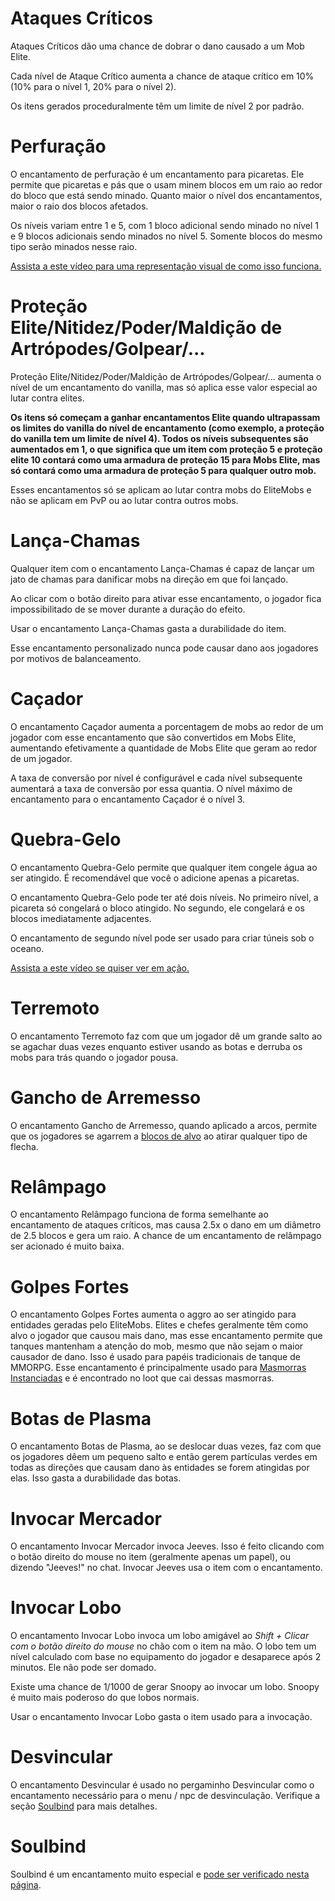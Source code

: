 # Ataques Críticos

Ataques Críticos dão uma chance de dobrar o dano causado a um Mob Elite.

Cada nível de Ataque Crítico aumenta a chance de ataque crítico em 10% (10% para o nível 1, 20% para o nível 2).

Os itens gerados proceduralmente têm um limite de nível 2 por padrão.

# Perfuração

O encantamento de perfuração é um encantamento para picaretas. Ele permite que picaretas e pás que o usam minem blocos em um raio ao redor do bloco que está sendo minado. Quanto maior o nível dos encantamentos, maior o raio dos blocos afetados.

Os níveis variam entre 1 e 5, com 1 bloco adicional sendo minado no nível 1 e 9 blocos adicionais sendo minados no nível 5. Somente blocos do mesmo tipo serão minados nesse raio.

[Assista a este vídeo para uma representação visual de como isso funciona.](https://youtu.be/CM78o_-Aa0s)

# Proteção Elite/Nitidez/Poder/Maldição de Artrópodes/Golpear/...

Proteção Elite/Nitidez/Poder/Maldição de Artrópodes/Golpear/... aumenta o nível de um encantamento do vanilla, mas só aplica esse valor especial ao lutar contra elites.

**Os itens só começam a ganhar encantamentos Elite quando ultrapassam os limites do vanilla do nível de encantamento (como exemplo, a proteção do vanilla tem um limite de nível 4). Todos os níveis subsequentes são aumentados em 1, o que significa que um item com proteção 5 e proteção elite 10 contará como uma armadura de proteção 15 para Mobs Elite, mas só contará como uma armadura de proteção 5 para qualquer outro mob.**

Esses encantamentos só se aplicam ao lutar contra mobs do EliteMobs e não se aplicam em PvP ou ao lutar contra outros mobs.

# Lança-Chamas

Qualquer item com o encantamento Lança-Chamas é capaz de lançar um jato de chamas para danificar mobs na direção em que foi lançado.

Ao clicar com o botão direito para ativar esse encantamento, o jogador fica impossibilitado de se mover durante a duração do efeito.

Usar o encantamento Lança-Chamas gasta a durabilidade do item.

Esse encantamento personalizado nunca pode causar dano aos jogadores por motivos de balanceamento.

# Caçador

O encantamento Caçador aumenta a porcentagem de mobs ao redor de um jogador com esse encantamento que são convertidos em Mobs Elite, aumentando efetivamente a quantidade de Mobs Elite que geram ao redor de um jogador.

A taxa de conversão por nível é configurável e cada nível subsequente aumentará a taxa de conversão por essa quantia. O nível máximo de encantamento para o encantamento Caçador é o nível 3.

# Quebra-Gelo

O encantamento Quebra-Gelo permite que qualquer item congele água ao ser atingido. É recomendável que você o adicione apenas a picaretas.

O encantamento Quebra-Gelo pode ter até dois níveis. No primeiro nível, a picareta só congelará o bloco atingido. No segundo, ele congelará e os blocos imediatamente adjacentes.

O encantamento de segundo nível pode ser usado para criar túneis sob o oceano.

[Assista a este vídeo se quiser ver em ação.](https://youtu.be/k206wfEBCqs)

# Terremoto

O encantamento Terremoto faz com que um jogador dê um grande salto ao se agachar duas vezes enquanto estiver usando as botas e derruba os mobs para trás quando o jogador pousa.

# Gancho de Arremesso

O encantamento Gancho de Arremesso, quando aplicado a arcos, permite que os jogadores se agarrem a [blocos de alvo](https://minecraft.fandom.com/wiki/Target) ao atirar qualquer tipo de flecha.

# Relâmpago

O encantamento Relâmpago funciona de forma semelhante ao encantamento de ataques críticos, mas causa 2.5x o dano em um diâmetro de 2.5 blocos e gera um raio. A chance de um encantamento de relâmpago ser acionado é muito baixa.

# Golpes Fortes

O encantamento Golpes Fortes aumenta o aggro ao ser atingido para entidades geradas pelo EliteMobs. Elites e chefes geralmente têm como alvo o jogador que causou mais dano, mas esse encantamento permite que tanques mantenham a atenção do mob, mesmo que não sejam o maior causador de dano. Isso é usado para papéis tradicionais de tanque de MMORPG. Esse encantamento é principalmente usado para [Masmorras Instanciadas]($language$/EliteMobs/building_for_elitemobs.md&section=instanced-dungeons) e é encontrado no loot que cai dessas masmorras.

# Botas de Plasma

O encantamento Botas de Plasma, ao se deslocar duas vezes, faz com que os jogadores dêem um pequeno salto e então gerem partículas verdes em todas as direções que causam dano às entidades se forem atingidas por elas. Isso gasta a durabilidade das botas.

# Invocar Mercador

O encantamento Invocar Mercador invoca Jeeves. Isso é feito clicando com o botão direito do mouse no item (geralmente apenas um papel), ou dizendo "Jeeves!" no chat. Invocar Jeeves usa o item com o encantamento.

# Invocar Lobo

O encantamento Invocar Lobo invoca um lobo amigável ao *Shift + Clicar com o botão direito do mouse* no chão com o item na mão. O lobo tem um nível calculado com base no equipamento do jogador e desaparece após 2 minutos. Ele não pode ser domado.

Existe uma chance de 1/1000 de gerar Snoopy ao invocar um lobo. Snoopy é muito mais poderoso do que lobos normais.

Usar o encantamento Invocar Lobo gasta o item usado para a invocação.

# Desvincular

O encantamento Desvincular é usado no pergaminho Desvincular como o encantamento necessário para o menu / npc de desvinculação. Verifique a seção [Soulbind](#Soulbind) para mais detalhes.

# Soulbind

Soulbind é um encantamento muito especial e [pode ser verificado nesta página]($language$/elitemobs/soulbind.md).

